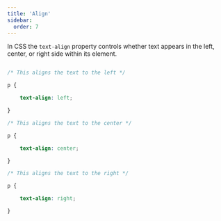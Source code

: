 ```yaml
---
title: 'Align'
sidebar:
  order: 7
---
```


 In CSS the `text-align` property controls whether text appears in the left, center, or right side within its element.



```css

/* This aligns the text to the left */

p {

    text-align: left;

}

/* This aligns the text to the center */

p {

    text-align: center;

}

/* This aligns the text to the right */

p {

    text-align: right;

}

```